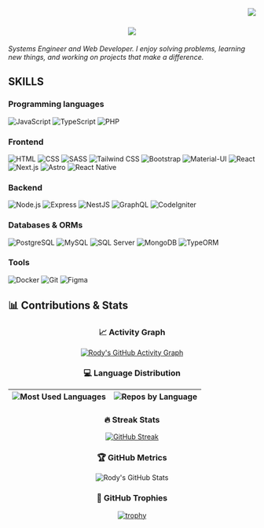 <img align="right" src="https://visitor-badge.laobi.icu/badge?page_id=rody-huancas" />

<h1 align="center">
    <img src="https://readme-typing-svg.herokuapp.com/?font=Righteous&size=35&center=true&vCenter=true&width=500&height=70&duration=4000&lines=Hi+There!+👋;+I'm+Rody+Huancas!;" />
</h1>

*Systems Engineer and Web Developer. I enjoy solving problems, learning new things, and working on projects that make a difference.*

## SKILLS

### Programming languages
![JavaScript](https://img.shields.io/badge/-JavaScript-F7DF1E?style=flat-square&logo=javascript&logoColor=black)
![TypeScript](https://img.shields.io/badge/-TypeScript-3178C6?style=flat-square&logo=typescript&logoColor=white)
![PHP](https://img.shields.io/badge/-PHP-777BB4?style=flat-square&logo=php&logoColor=white)


### Frontend
![HTML](https://img.shields.io/badge/-HTML-E34F26?style=flat-square&logo=html5&logoColor=white)
![CSS](https://img.shields.io/badge/-CSS-1572B6?style=flat-square&logo=css3&logoColor=white)
![SASS](https://img.shields.io/badge/-SASS-CC6699?style=flat-square&logo=sass&logoColor=white)
![Tailwind CSS](https://img.shields.io/badge/-Tailwind_CSS-06B6D4?style=flat-square&logo=tailwind-css&logoColor=white)
![Bootstrap](https://img.shields.io/badge/-Bootstrap-7952B3?style=flat-square&logo=bootstrap&logoColor=white)
![Material-UI](https://img.shields.io/badge/-Material_UI-0081CB?style=flat-square&logo=mui&logoColor=white)
![React](https://img.shields.io/badge/-React-61DAFB?style=flat-square&logo=react&logoColor=black)
![Next.js](https://img.shields.io/badge/-Next.js-000000?style=flat-square&logo=next.js&logoColor=white)
![Astro](https://img.shields.io/badge/-Astro-FF5D01?style=flat-square&logo=astro&logoColor=white)
![React Native](https://img.shields.io/badge/-React_Native-61DAFB?style=flat-square&logo=react&logoColor=black)

### Backend
![Node.js](https://img.shields.io/badge/-Node.js-339933?style=flat-square&logo=node.js&logoColor=white)
![Express](https://img.shields.io/badge/-Express-000000?style=flat-square&logo=express&logoColor=white)
![NestJS](https://img.shields.io/badge/-NestJS-E0234E?style=flat-square&logo=nestjs&logoColor=white)
![GraphQL](https://img.shields.io/badge/-GraphQL-E10098?style=flat-square&logo=graphql&logoColor=white)
![CodeIgniter](https://img.shields.io/badge/-CodeIgniter-EF4223?style=flat-square&logo=codeigniter&logoColor=white)

### Databases & ORMs
![PostgreSQL](https://img.shields.io/badge/-PostgreSQL-336791?style=flat-square&logo=postgresql&logoColor=white)
![MySQL](https://img.shields.io/badge/-MySQL-4479A1?style=flat-square&logo=mysql&logoColor=white)
![SQL Server](https://img.shields.io/badge/-SQL_Server-CC2927?style=flat-square&logo=microsoft-sql-server&logoColor=white)
![MongoDB](https://img.shields.io/badge/-MongoDB-47A248?style=flat-square&logo=mongodb&logoColor=white)
![TypeORM](https://img.shields.io/badge/-TypeORM-FE0909?style=flat-square&logo=typeorm&logoColor=white)

### Tools
![Docker](https://img.shields.io/badge/-Docker-2496ED?style=flat-square&logo=docker&logoColor=white)
![Git](https://img.shields.io/badge/-Git-F05032?style=flat-square&logo=git&logoColor=white)
![Figma](https://img.shields.io/badge/-Figma-F24E1E?style=flat-square&logo=figma&logoColor=white)

## 📊 Contributions & Stats

<div align="center">

### 📈 Activity Graph
[![Rody's GitHub Activity Graph](https://github-readme-activity-graph.vercel.app/graph?username=rody-huancas&theme=react-dark&hide_border=true&area=true)](https://github.com/rody-huancas)

### 💻 Language Distribution
| ![Most Used Languages](https://github-profile-summary-cards.vercel.app/api/cards/most-commit-language?username=rody-huancas&theme=blueberry) | ![Repos by Language](https://github-profile-summary-cards.vercel.app/api/cards/repos-per-language?username=rody-huancas&theme=blueberry) |
|-------------------------------------------------------------------------------------------------------------------------------------------|----------------------------------------------------------------------------------------------------------------------------------------|

### 🔥 Streak Stats
[![GitHub Streak](https://streak-stats.demolab.com?user=rody-huancas&theme=blueberry&hide_border=true)](https://git.io/streak-stats)

### 🏆 GitHub Metrics
![Rody's GitHub Stats](https://github-readme-stats.vercel.app/api?username=rody-huancas&show_icons=true&theme=blueberry&hide_border=true&include_all_commits=true)

### 🏅 GitHub Trophies
[![trophy](https://github-profile-trophy.vercel.app/?username=rody-huancas&theme=onedark&row=2&column=4&no-frame=true)](https://github.com/ryo-ma/github-profile-trophy)

</div>
